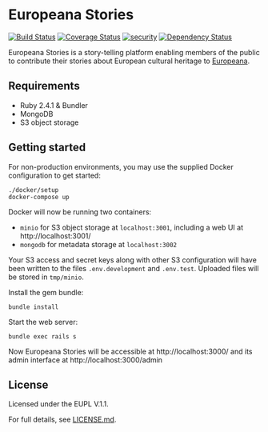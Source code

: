 # Europeana Stories

[![Build Status](https://travis-ci.org/europeana/europeana-stories.svg?branch=develop)](https://travis-ci.org/europeana/europeana-stories) [![Coverage Status](https://coveralls.io/repos/github/europeana/europeana-stories/badge.svg?branch=develop)](https://coveralls.io/github/europeana/europeana-stories?branch=develop) [![security](https://hakiri.io/github/europeana/europeana-stories/develop.svg)](https://hakiri.io/github/europeana/europeana-stories/develop) [![Dependency Status](https://gemnasium.com/europeana/europeana-stories.svg)](https://gemnasium.com/europeana/europeana-stories)

Europeana Stories is a story-telling platform enabling members of the public
to contribute their stories about European cultural heritage to
[Europeana](https://www.europeana.eu/).


## Requirements

* Ruby 2.4.1 & Bundler
* MongoDB
* S3 object storage


## Getting started

For non-production environments, you may use the supplied Docker configuration
to get started:

```shell
./docker/setup
docker-compose up
```

Docker will now be running two containers:
* `minio` for S3 object storage at `localhost:3001`, including a web UI at
  http://localhost:3001/
* `mongodb` for metadata storage at `localhost:3002`

Your S3 access and secret keys along with other S3 configuration will have been
written to the files `.env.development` and `.env.test`. Uploaded files will
be stored in `tmp/minio`.

Install the gem bundle:
```shell
bundle install
```

Start the web server:
```shell
bundle exec rails s
```

Now Europeana Stories will be accessible at http://localhost:3000/ and its
admin interface at http://localhost:3000/admin


## License

Licensed under the EUPL V.1.1.

For full details, see [LICENSE.md](LICENSE.md).
